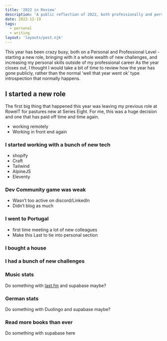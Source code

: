 ```yaml
---
title: '2022 in Review'
description: 'A public reflection of 2022, both professionally and personally.'
date: 2022-12-19
tags:
  - personal
  - writing
layout: 'layouts/post.njk'
---
```


This year has been crazy busy, both on a Personal and Professional Level - starting a new role, bringing with it a whole wealth of new challenges, and increasing my personal skills outside of my professional career As the year closes out, I thought I would take a bit of time to review how the year has gone publicly, rather than the normal ‘well that year went ok’ type introspection that normally happens.

## I started a new role

The first big thing that happened this year was leaving my previous role at RoweIT for pastures new at Series Eight. For me, this was a huge decision and one that has paid off time and time again.

- working remotely
- Working in front end again

### I started working with a bunch of new tech

- shopify
- Craft
- Tailwind
- AlpineJS
- Eleventy

### Dev Community game was weak

- Wasn’t too active on discord/LinkedIn
- Didn’t blog as much

### I went to Portugal

- first time meeting a lot of new colleagues
- Make this Last to tie into personal section

### I bought a house

### I had a bunch of new challenges

### Music stats

Do something with [last.fm](http://last.fm) and supabase maybe?

### German stats

Do something with Duolingo and supabase maybe?

### Read more books than ever

Do something with supabase here
